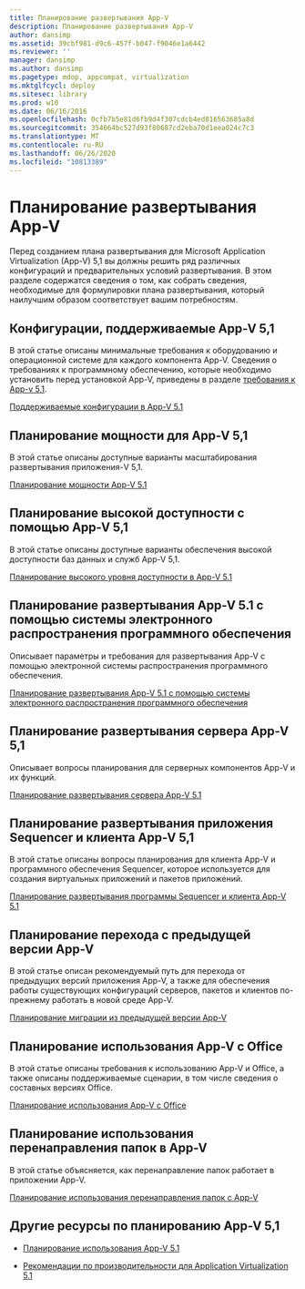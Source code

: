 ```yaml
---
title: Планирование развертывания App-V
description: Планирование развертывания App-V
author: dansimp
ms.assetid: 39cbf981-d9c6-457f-b047-f9046e1a6442
ms.reviewer: ''
manager: dansimp
ms.author: dansimp
ms.pagetype: mdop, appcompat, virtualization
ms.mktglfcycl: deploy
ms.sitesec: library
ms.prod: w10
ms.date: 06/16/2016
ms.openlocfilehash: 0cfb7b5e81d6fb9d4f307cdcb4ed816563685a8d
ms.sourcegitcommit: 354664bc527d93f80687cd2eba70d1eea024c7c3
ms.translationtype: MT
ms.contentlocale: ru-RU
ms.lasthandoff: 06/26/2020
ms.locfileid: "10813389"
---
```

# Планирование развертывания App-V


Перед созданием плана развертывания для Microsoft Application Virtualization (App-V) 5,1 вы должны решить ряд различных конфигураций и предварительных условий развертывания. В этом разделе содержатся сведения о том, как собрать сведения, необходимые для формулировки плана развертывания, который наилучшим образом соответствует вашим потребностям.

## <a href="" id="---------app-v-5-1-supported-configurations"></a> Конфигурации, поддерживаемые App-V 5,1


В этой статье описаны минимальные требования к оборудованию и операционной системе для каждого компонента App-V. Сведения о требованиях к программному обеспечению, которые необходимо установить перед установкой App-V, приведены в разделе [требования к App-v 5,1](app-v-51-prerequisites.md).

[Поддерживаемые конфигурации в App-V 5.1](app-v-51-supported-configurations.md)

## Планирование мощности для App-V 5,1


В этой статье описаны доступные варианты масштабирования развертывания приложения-V 5,1.

[Планирование мощности App-V 5.1](app-v-51-capacity-planning.md)

## Планирование высокой доступности с помощью App-V 5,1


В этой статье описаны доступные варианты обеспечения высокой доступности баз данных и служб App-V 5,1.

[Планирование высокого уровня доступности в App-V 5.1](planning-for-high-availability-with-app-v-51.md)

## Планирование развертывания App-V 5.1 с помощью системы электронного распространения программного обеспечения


Описывает параметры и требования для развертывания App-V с помощью электронной системы распространения программного обеспечения.

[Планирование развертывания App-V 5.1 с помощью системы электронного распространения программного обеспечения](planning-to-deploy-app-v-51-with-an-electronic-software-distribution-system.md)

## Планирование развертывания сервера App-V 5,1


Описывает вопросы планирования для серверных компонентов App-V и их функций.

[Планирование развертывания сервера App-V 5.1](planning-for-the-app-v-51-server-deployment.md)

## Планирование развертывания приложения Sequencer и клиента App-V 5,1


В этой статье описаны вопросы планирования для клиента App-V и программного обеспечения Sequencer, которое используется для создания виртуальных приложений и пакетов приложений.

[Планирование развертывания программы Sequencer и клиента App-V 5.1](planning-for-the-app-v-51-sequencer-and-client-deployment.md)

## Планирование перехода с предыдущей версии App-V


В этой статье описан рекомендуемый путь для перехода от предыдущих версий приложения App-V, а также для обеспечения работы существующих конфигураций серверов, пакетов и клиентов по-прежнему работать в новой среде App-V.

[Планирование миграции из предыдущей версии App-V](planning-for-migrating-from-a-previous-version-of-app-v51.md)

## Планирование использования App-V с Office


В этой статье описаны требования к использованию App-V и Office, а также описаны поддерживаемые сценарии, в том числе сведения о составных версиях Office.

[Планирование использования App-V с Office](planning-for-using-app-v-with-office51.md)

## Планирование использования перенаправления папок в App-V


В этой статье объясняется, как перенаправление папок работает в приложении App-V.

[Планирование использования перенаправления папок с App-V](planning-to-use-folder-redirection-with-app-v51.md)

## <a href="" id="other-resources-for-app-v-5-1-planning-"></a>Другие ресурсы по планированию App-V 5,1


-   [Планирование использования App-V 5.1](planning-for-app-v-51.md)

-   [Рекомендации по производительности для Application Virtualization 5.1](performance-guidance-for-application-virtualization-51.md)

 

 





